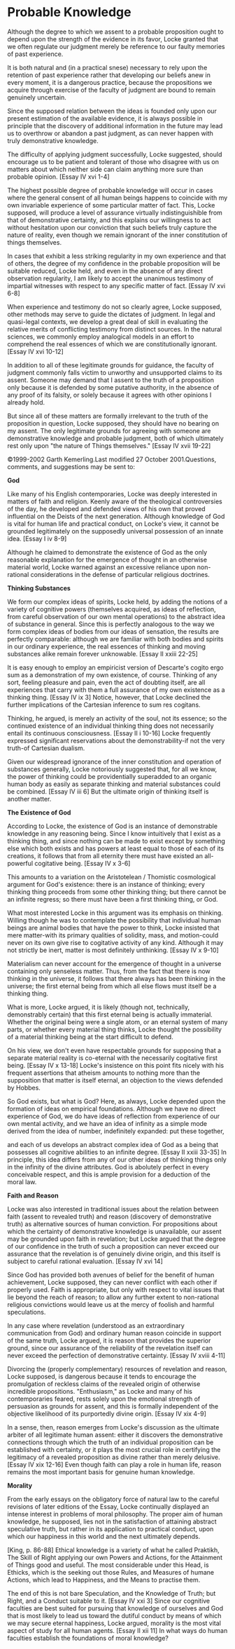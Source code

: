 Probable Knowledge
==================

Although the degree to which we assent to a probable proposition ought
to depend upon the strength of the evidence in its favor, Locke granted
that we often regulate our judgment merely be reference to our faulty
memories of past experience.

It is both natural and (in a practical snese) necessary to rely upon
the retention of past experience rather that developing our beliefs anew
in every moment, it is a dangerous practice, because the propositions we
acquire through exercise of the faculty of judgment are bound to remain
genuinely uncertain.

Since the supposed relation between the ideas is founded only upon our
present estimation of the available evidence, it is always possible in
principle that the discovery of additional information in the future may
lead us to overthrow or abandon a past judgment, as can never happen
with truly demonstrative knowledge.

The difficulty of applying judgment successfully, Locke suggested,
should encourage us to be patient and tolerant of those who disagree
with us on matters about which neither side can claim anything more sure
than probable opinion. [Essay IV xvi 1-4]

The highest possible degree of probable knowledge will occur in cases
where the general consent of all human beings happens to coincide with
my own invariable experience of some particular matter of fact. This,
Locke supposed, will produce a level of assurance virtually
indistinguishible from that of demonstrative certainty, and this
explains our willingness to act without hesitation upon our conviction
that such beliefs truly capture the nature of reality, even though we
remain ignorant of the inner constitution of things themselves.

In cases that exhibit a less striking regularity in my own experience
and that of others, the degree of my confidence in the probable
proposition will be suitable reduced, Locke held, and even in the
absence of any direct observation regularity, I am likely to accept the
unanimous testimony of impartial witnesses with respect to any specific
matter of fact. [Essay IV xvi 6-8]

When experience and testimony do not so clearly agree, Locke supposed,
other methods may serve to guide the dictates of judgment. In legal and
quasi-legal contexts, we develop a great deal of skill in evaluating the
relative merits of conflicting testimony from distinct sources. In the
natural sciences, we commonly employ analogical models in an effort to
comprehend the real essences of which we are constitutionally ignorant.
[Essay IV xvi 10-12]

In addition to all of these legitimate grounds for guidance, the
faculty of judgment commonly falls victim to unworthy and unsupported
claims to its assent. Someone may demand that I assent to the truth of a
proposition only because it is defended by some putative authority, in
the absence of any proof of its falsity, or solely because it agrees
with other opinions I already hold.

But since all of these matters are formally irrelevant to the truth of
the proposition in question, Locke supposed, they should have no bearing
on my assent. The only legitimate grounds for agreeing with someone are
demonstrative knowledge and probable judgment, both of which ultimately
rest only upon "the nature of Things themselves." [Essay IV xvii
19-22]

©1999-2002 Garth Kemerling.Last modified 27 October 2001.Questions,
comments, and suggestions may be sent to:

**God**

Like many of his English contemporaries, Locke was deeply interested in
matters of faith and religion. Keenly aware of the theological
controversies of the day, he developed and defended views of his own
that proved influential on the Deists of the next generation. Although
knowledge of God is vital for human life and practical conduct, on
Locke's view, it cannot be grounded legitimately on the supposedly
universal possession of an innate idea. [Essay I iv 8-9]

Although he claimed to demonstrate the existence of God as the only
reasonable explanation for the emergence of thought in an otherwise
material world, Locke warned against an excessive reliance upon
non-rational considerations in the defense of particular religious
doctrines.

**Thinking Substances**

We form our complex ideas of spirits, Locke held, by adding the notions
of a variety of cognitive powers (themselves acquired, as ideas of
reflection, from careful observation of our own mental operations) to
the abstract idea of substance in general. Since this is perfectly
analogous to the way we form complex ideas of bodies from our ideas of
sensation, the results are perfectly comparable: although we are
familiar with both bodies and spirits in our ordinary experience, the
real essences of thinking and moving substances alike remain forever
unknowable. [Essay II xxiii 22-25]

It is easy enough to employ an empiricist version of Descarte's cogito
ergo sum as a demonstration of my own existence, of course. Thinking of
any sort, feeling pleasure and pain, even the act of doubting itself,
are all experiences that carry with them a full assurance of my own
existence as a thinking thing. [Essay IV ix 3] Notice, however, that
Locke declined the further implications of the Cartesian inference to
sum res cogitans.

Thinking, he argued, is merely an activity of the soul, not its
essence; so the continued existence of an individual thinking thing does
not necessarily entail its continuous consciousness. [Essay II i 10-16]
Locke frequently expressed significant reservations about the
demonstrability-if not the very truth-of Cartesian dualism.

Given our widespread ignorance of the inner constitution and operation
of substances generally, Locke notoriously suggested that, for all we
know, the power of thinking could be providentially superadded to an
organic human body as easily as separate thinking and material
substances could be combined. [Essay IV iii 6] But the ultimate origin
of thinking itself is another matter.


**The Existence of God**

According to Locke, the existence of God is an instance of demonstrable
knowledge in any reasoning being. Since I know intuitively that I exist
as a thinking thing, and since nothing can be made to exist except by
something else which both exists and has powers at least equal to those
of each of its creations, it follows that from all eternity there must
have existed an all-powerful cogitative being. [Essay IV x 3-6]

This amounts to a variation on the Aristotelean / Thomistic
cosmological argument for God's existence: there is an instance of
thinking; every thinking thing proceeds from some other thinking thing;
but there cannot be an infinite regress; so there must have been a first
thinking thing, or God.

What most interested Locke in this argument was its emphasis on
thinking. Willing though he was to contemplate the possibility that
individual human beings are animal bodies that have the power to think,
Locke insisted that mere matter-with its primary qualities of solidity,
mass, and motion-could never on its own give rise to cogitative activity
of any kind. Although it may not strictly be inert, matter is most
definitely unthinking. [Essay IV x 9-10]

Materialism can never account for the emergence of thought in a
universe containing only senseless matter. Thus, from the fact that
there is now thinking in the universe, it follows that there always has
been thinking in the universe; the first eternal being from which all
else flows must itself be a thinking thing.

What is more, Locke argued, it is likely (though not, technically,
demonstrably certain) that this first eternal being is actually
immaterial. Whether the original being were a single atom, or an eternal
system of many parts, or whether every material thing thinks, Locke
thought the possibility of a material thinking being at the start
difficult to defend.

On his view, we don't even have respectable grounds for supposing that
a separate material reality is co-eternal with the necessarily
cogitative first being. [Essay IV x 13-18] Locke's insistence on this
point fits nicely with his frequent assertions that atheism amounts to
nothing more than the supposition that matter is itself eternal, an
objection to the views defended by Hobbes.

So God exists, but what is God? Here, as always, Locke depended upon
the formation of ideas on empirical foundations. Although we have no
direct experience of God, we do have ideas of reflection from experience
of our own mental activity, and we have an idea of infinity as a simple
mode derived from the idea of number, indefinitely expanded: put these
together,

and each of us develops an abstract complex idea of God as a being that
possesses all cognitive abilities to an infinite degree. [Essay II xxiii
33-35] In principle, this idea differs from any of our other ideas of
thinking things only in the infinity of the divine attributes. God is
abolutely perfect in every conceivable respect, and this is ample
provision for a deduction of the moral law.

**Faith and Reason**

Locke was also interested in traditional issues about the relation
between faith (assent to revealed truth) and reason (discovery of
demonstrative truth) as alternative sources of human conviction. For
propositions about which the certainty of demonstrative knowledge is
unavailable, our assent may be grounded upon faith in revelation; but
Locke argued that the degree of our confidence in the truth of such a
proposition can never exceed our assurance that the revelation is of
genuinely divine origin, and this itself is subject to careful rational
evaluation. [Essay IV xvi 14]

Since God has provided both avenues of belief for the benefit of human
achievement, Locke supposed, they can never conflict with each other if
properly used. Faith is appropriate, but only with respect to vital
issues that lie beyond the reach of reason; to allow any further extent
to non-rational religious convictions would leave us at the mercy of
foolish and harmful speculations.

In any case where revelation (understood as an extraordinary
communication from God) and ordinary human reason coincide in support of
the same truth, Locke argued, it is reason that provides the superior
ground, since our assurance of the reliability of the revelation itself
can never exceed the perfection of demonstrative certainty. [Essay IV
xviii 4-11]

Divorcing the (properly complementary) resources of revelation and
reason, Locke supposed, is dangerous because it tends to encourage the
promulgation of reckless claims of the revealed origin of otherwise
incredible propositions. "Enthusiasm," as Locke and many of his
contemporaries feared, rests solely upon the emotional strength of
persuasion as grounds for assent, and this is formally independent of
the objective likelihood of its purportedly divine origin. [Essay IV xix
4-9]

In a sense, then, reason emerges from Locke's discussion as the
ultimate arbiter of all legitimate human assent: either it discovers the
demonstrative connections through which the truth of an individual
proposition can be established with certainty, or it plays the most
crucial role in certifying the legitimacy of a revealed proposition as
divine rather than merely delusive. [Essay IV xix 12-16] Even though
faith can play a role in human life, reason remains the most important
basis for genuine human knowledge.

**Morality**

From the early essays on the obligatory force of natural law to the
careful revisions of later editions of the Essay, Locke continually
displayed an intense interest in problems of moral philosophy. The
proper aim of human knowledge, he supposed, lies not in the satisfaction
of attaining abstract speculative truth, but rather in its application
to practical conduct, upon which our happiness in this world and the
next ultimately depends.

[King, p. 86-88] Ethical knowledge is a variety of what he called
Praktikh, The Skill of Right applying our own Powers and Actions, for
the Attainment of Things good and useful. The most considerable under
this Head, is Ethicks, which is the seeking out those Rules, and
Measures of humane Actions, which lead to Happiness, and the Means to
practise them.

The end of this is not bare Speculation, and the Knowledge of Truth;
but Right, and a Conduct suitable to it. [Essay IV xxi 3] Since our
cognitive faculties are best suited for pursuing that knowledge of
ourselves and God that is most likely to lead us toward the dutiful
conduct by means of which we may secure eternal happiness, Locke argued,
morality is the most vital aspect of study for all human agents. [Essay
II xii 11] In what ways do human faculties establish the foundations of
moral knowledge?


